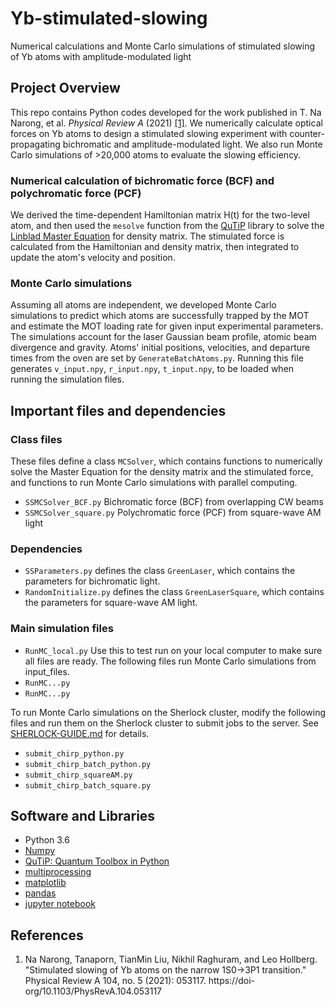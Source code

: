 # Yb-stimulated-slowing
Numerical calculations and Monte Carlo simulations of stimulated slowing of Yb atoms with amplitude-modulated light

## Project Overview
This repo contains Python codes developed for the work published in T. Na Narong, et al. *Physical Review A* (2021) [[1]](https://journals-aps-org.stanford.idm.oclc.org/pra/abstract/10.1103/PhysRevA.104.053117). We numerically calculate optical forces on Yb atoms to design a stimulated slowing experiment with counter-propagating bichromatic and amplitude-modulated light. We also run Monte Carlo simulations of >20,000 atoms to evaluate the slowing efficiency.

### Numerical calculation of bichromatic force (BCF) and polychromatic force (PCF)
We derived the time-dependent Hamiltonian matrix H(t) for the two-level atom, and then used the `mesolve` function from the [QuTiP](https://qutip.org/docs/4.0.2/index.html) library to solve the [Linblad Master Equation](https://qutip.org/docs/latest/guide/dynamics/dynamics-master.html) for density matrix. The stimulated force is calculated from the Hamiltonian and density matrix, then integrated to update the atom's velocity and position. 

### Monte Carlo simulations
Assuming all atoms are independent, we developed Monte Carlo simulations to predict which atoms are successfully trapped by the MOT and estimate the MOT loading rate for given input experimental parameters. The simulations account for the laser Gaussian beam profile, atomic beam divergence and gravity. Atoms' initial positions, velocities, and departure times from the oven are set by `GenerateBatchAtoms.py`. Running this file generates `v_input.npy`, `r_input.npy`, `t_input.npy`, to be loaded when running the simulation files.

## Important files and dependencies
### Class files 
These files define a class `MCSolver`, which contains functions to numerically solve the Master Equation for the density matrix and the stimulated force, and functions to run Monte Carlo simulations with parallel computing. 
- `SSMCSolver_BCF.py` Bichromatic force (BCF)  from overlapping CW beams
- `SSMCSolver_square.py` Polychromatic force (PCF) from square-wave AM light
### Dependencies
- `SSParameters.py` defines the class `GreenLaser`, which contains the parameters for bichromatic light.
- `RandomInitialize.py` defines the class `GreenLaserSquare`, which contains the parameters for square-wave AM light.
### Main simulation files
- `RunMC_local.py` Use this to test run on your local computer to make sure all files are ready.
The following files run Monte Carlo simulations from input_files. 
- `RunMC...py`
- `RunMC...py`

To run Monte Carlo simulations on the Sherlock cluster, modify the following files and run them on the Sherlock cluster to submit jobs to the server. See [SHERLOCK-GUIDE.md](SHERLOCK-GUIDE.md) for details.
- `submit_chirp_python.py`
- `submit_chirp_batch_python.py`
- `submit_chirp_squareAM.py`
- `submit_chirp_batch_square.py`

## Software and Libraries
- Python 3.6
- [Numpy](https://numpy.org/)
- [QuTiP: Quantum Toolbox in Python](https://qutip.org/docs/4.0.2/index.html)
- [multiprocessing](https://docs.python.org/3/library/multiprocessing.html) 
- [matplotlib](https://matplotlib.org/)
- [pandas](https://pandas.pydata.org/)
- [jupyter notebook](https://jupyter.org/)

## References
1. Na Narong, Tanaporn, TianMin Liu, Nikhil Raghuram, and Leo Hollberg. "Stimulated slowing of Yb atoms on the narrow 1S0→3P1 transition." Physical Review A 104, no. 5 (2021): 053117. https://doi-org/10.1103/PhysRevA.104.053117
